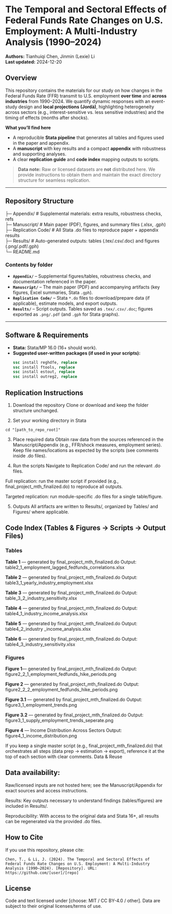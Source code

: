 # The Temporal and Sectoral Effects of Federal Funds Rate Changes on U.S. Employment: A Multi-Industry Analysis (1990–2024)

**Authors:** Tianhuiqi Chen, Jinmin (Lexie) Li  
**Last updated:** 2024-12-20

## Overview
This repository contains the materials for our study on how changes in the Federal Funds Rate (FFR) transmit to U.S. employment **over time** and **across industries** from 1990–2024. We quantify dynamic responses with an event-study design and **local projections (Jordà)**, highlighting heterogeneity across sectors (e.g., interest-sensitive vs. less sensitive industries) and the timing of effects (months after shocks).

**What you’ll find here**
- A reproducible **Stata pipeline** that generates all tables and figures used in the paper and appendix.
- A **manuscript** with key results and a compact **appendix** with robustness and supporting analyses.
- A clear **replication guide** and **code index** mapping outputs to scripts.

> **Data note:** Raw or licensed datasets are **not** distributed here. We provide instructions to obtain them and maintain the exact directory structure for seamless replication.

---

## Repository Structure

├─ Appendix/ # Supplemental materials: extra results, robustness checks, refs \
├─ Manuscript/ # Main paper (PDF), figures, and summary files (.xlsx, .gph) \
├─ Replication Code/ # All Stata .do files to reproduce paper + appendix results  \
├─ Results/ # Auto-generated outputs: tables (.tex/.csv/.doc) and figures (.png/.pdf/.gph)  \
└─ README.md   


### Contents by folder
- **`Appendix/`** – Supplemental figures/tables, robustness checks, and documentation referenced in the paper.  
- **`Manuscript/`** – The main paper (PDF) and accompanying artifacts (key figures, Excel summaries, Stata `.gph`).  
- **`Replication Code/`** – Stata `*.do` files to download/prepare data (if applicable), estimate models, and export outputs.  
- **`Results/`** – Script outputs. Tables saved as `.tex/.csv/.doc`; figures exported as `.png/.pdf` (and `.gph` for Stata graphs).

---

## Software & Requirements
- **Stata:** Stata/MP 16.0 (16+ should work).  
- **Suggested user-written packages (if used in your scripts):**
  ```stata
  ssc install reghdfe, replace
  ssc install ftools, replace
  ssc install estout, replace
  ssc install outreg2, replace

## Replication Instructions

1. Download the repository
  Clone or download and keep the folder structure unchanged.

2. Set your working directory in Stata
  ```
  cd "[path_to_repo_root]"
  ```
3. Place required data
  Obtain raw data from the sources referenced in the Manuscript/Appendix (e.g., FFR/shock measures, employment series).
  Keep file names/locations as expected by the scripts (see comments inside .do files).

4. Run the scripts
  Navigate to Replication Code/ and run the relevant .do files.

  Full replication: run the master script if provided (e.g., final_project_mth_finalized.do) to reproduce all outputs.

  Targeted replication: run module-specific .do files for a single table/figure.

5. Outputs
  All artifacts are written to Results/, organized by Tables/ and Figures/ where applicable.
  
## Code Index (Tables & Figures → Scripts → Output Files)

### Tables

**Table 1** — generated by final_project_mth_finalized.do
  Output: table2_1_employment_lagged_fedfunds_correlations.xlsx

**Table 2** — generated by final_project_mth_finalized.do
  Output: table3_1_yearly_industry_employment.xlsx

**Table 3** — generated by final_project_mth_finalized.do
  Output: table_3_2_industry_sensitivity.xlsx

**Table 4** — generated by final_project_mth_finalized.do
Output: table4_1_industry_income_analysis.xlsx

**Table 5** — generated by final_project_mth_finalized.do
  Output: table4_2_industry _income_analysis.xlsx

**Table 6** — generated by final_project_mth_finalized.do
  Output: table4_3_industry_sensitivity.xlsx

### Figures

**Figure 1**— generated by final_project_mth_finalized.do
  Output: figure2_2_1_employment_fedfunds_hike_periods.png

**Figure 2** — generated by final_project_mth_finalized.do
  Output: figure2_2_2_employment_fedfunds_hike_periods.png

**Figure 3.1** — generated by final_project_mth_finalized.do
  Output: figure3_1_employment_trends.png

**Figure 3.2** — generated by final_project_mth_finalized.do
  Output: figure3_1_supply_employment_trends_seperate.png

**Figure 4** — Income Distribution Across Sectors
  Output: figure4_1_income_distribution.png

If you keep a single master script (e.g., final_project_mth_finalized.do) that orchestrates all steps (data prep → estimation → export), reference it at the top of each section with clear comments.
Data & Reuse

## Data availability: 
Raw/licensed inputs are not hosted here; see the Manuscript/Appendix for exact sources and access instructions.

Results: Key outputs necessary to understand findings (tables/figures) are included in Results/.

Reproducibility: With access to the original data and Stata 16+, all results can be regenerated via the provided .do files.

## How to Cite

If you use this repository, please cite:
```
Chen, T., & Li, J. (2024). The Temporal and Sectoral Effects of Federal Funds Rate Changes on U.S. Employment: A Multi-Industry Analysis (1990–2024). [Repository]. URL: https://github.com/[user]/[repo]
```
## License

Code and text licensed under [choose: MIT / CC BY-4.0 / other]. Data are subject to their original licenses/terms of use.
